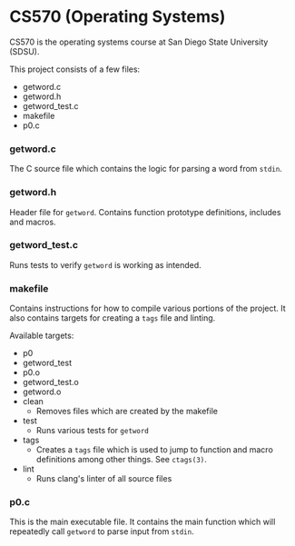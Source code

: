 # CS570 (Operating Systems)

CS570 is the operating systems course at San Diego State University (SDSU).

This project consists of a few files:

* getword.c
* getword.h
* getword\_test.c
* makefile
* p0.c

### getword.c

The C source file which contains the logic for parsing a word from `stdin`.

### getword.h

Header file for `getword`. Contains function prototype definitions, includes
and macros.

### getword\_test.c

Runs tests to verify `getword` is working as intended.

### makefile

Contains instructions for how to compile various portions of the project. It
also contains targets for creating a `tags` file and linting.

Available targets:

* p0
* getword\_test
* p0.o
* getword\_test.o
* getword.o
* clean
  - Removes files which are created by the makefile
* test
  - Runs various tests for `getword`
* tags
  - Creates a `tags` file which is used to jump to function and macro 
  definitions among other things. See `ctags(3)`.
* lint
  - Runs clang's linter of all source files

### p0.c

This is the main executable file. It contains the main function which will
repeatedly call `getword` to parse input from `stdin`.
